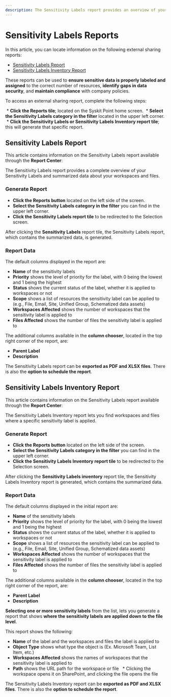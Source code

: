 ```yaml
---
description: The Sensitivity Labels report provides an overview of your sensitivity labels.
---
```


# Sensitivity Labels Reports

In this article, you can locate information on the following external sharing reports:

* [Sensitivity Labels Report](#sensitivity-labels-report)
* [Sensitivity Labels Inventory Report](#sensitivity-labels-inventory-report)

These reports can be used to **ensure sensitive data is properly labeled and assigned** to the correct number of resources, **identify gaps in data security**, and **maintain compliance** with company policies.

To access an external sharing report, complete the following steps:

 * **Click the Reports tile**; located on the Syskit Point home screen.
 * **Select the Sensitivity Labels category in the filter** located in the upper left corner.
 * **Click the Sensitivity Labels or Sensitivity Labels Inventory report tile**; this will generate that specific report.

## Sensitivity Labels Report

This article contains information on the Sensitivity Labels report available through the **Report Center**:

The Sensitivity Labels report provides a complete overview of your Sensitivity Labels and summarized data about your workspaces and files.


### Generate Report

* **Click the Reports button** located on the left side of the screen.
* **Select the Sensitivity Labels category in the filter** you can find in the upper left corner.
* **Click the Sensitivity Labels report tile** to be redirected to the Selection screen.

After clicking the **Sensitivity Labels** report tile, the Sensitivity Labels report, which contains the summarized data, is generated.

### Report Data

The default columns displayed in the report are:    

* **Name** of the sensitivity labels
* **Priority** shows the level of priority for the label, with 0 being the lowest and 1 being the highest
* **Status** shows the current status of the label, whether it is applied to workspaces or not
* **Scope** shows a list of resources the sensitivity label can be applied to (e.g., File, Email, Site, Unified Group, Schematized data assets)
* **Workspaces Affected** shows the number of workspaces that the sensitivity label is applied to
* **Files Affected** shows the number of files the sensitivity label is applied to       


The additional columns available in the **column chooser**, located in the top right corner of the report, are:   
* **Parent Label**
* **Description**

The Sensitivity Labels report can be **exported as PDF and XLSX files**. There is also the **option to schedule the report**.


## Sensitivity Labels Inventory Report

This article contains information on the Sensitivity Labels report available through the **Report Center**:

The Sensitivity Labels Inventory report lets you find workspaces and files where a specific sensitivity label is applied.


### Generate Report

* **Click the Reports button** located on the left side of the screen.
* **Select the Sensitivity Labels category in the filter** you can find in the upper left corner.
* **Click the Sensitivity Labels Inventory report tile** to be redirected to the Selection screen.

After clicking the **Sensitivity Labels inventory** report tile, the Sensitivity Labels Inventory report is generated, which contains the summarized data.

### Report Data

The default columns displayed in the initial report are:  

* **Name** of the sensitivity labels
* **Priority** shows the level of priority for the label, with 0 being the lowest and 1 being the highest
* **Status** shows the current status of the label, whether it is applied to workspaces or not
* **Scope** shows a list of resources the sensitivity label can be applied to (e.g., File, Email, Site, Unified Group, Schematized data assets)
* **Workspaces Affected** shows the number of workspaces that the sensitivity label is applied to
* **Files Affected** shows the number of files the sensitivity label is applied to       

The additional columns available in the **column chooser**, located in the top right corner of the report, are:  
* **Parent Label**
* **Description**


**Selecting one or more sensitivity labels** from the list, lets you generate a report that shows **where the sensitivity labels are applied down to the file level**.

This report shows the following:

* **Name** of the label and the workspaces and files the label is applied to
* **Object Type** shows what type the object is (Ex. Microsoft Team, List Item, etc.)
* **Workspaces Affected** shows the names of workspaces that the sensitivity label is applied to
* **Path** shows the URL path for the workspace or file
  * Clicking the workspace opens it on SharePoint, and clicking the file opens the file  


The Sensitivity Labels Inventory report can be **exported as PDF and XLSX files**. There is also the **option to schedule the report**.
